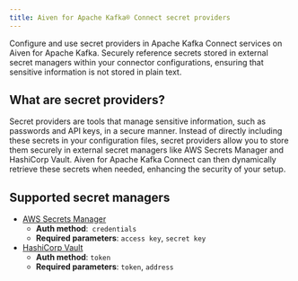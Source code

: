 ```yaml
---
title: Aiven for Apache Kafka® Connect secret providers
---
```


Configure and use secret providers in Apache Kafka Connect services on Aiven for Apache Kafka.
Securely reference secrets stored in external secret managers within your connector configurations, ensuring that sensitive information is not stored in plain text.

## What are secret providers?

Secret providers are tools that manage sensitive information, such as passwords
and API keys, in a secure manner. Instead of directly including these secrets in your
configuration files, secret providers allow you to store them securely in external
secret managers like AWS Secrets Manager and HashiCorp Vault.
Aiven for Apache Kafka Connect can then dynamically retrieve these secrets when needed,
enhancing the security of your setup.


## Supported secret managers

- [AWS Secrets Manager](/docs/products/kafka/kafka-connect/howto/configure-aws-secrets-manager)
  - **Auth method**:` credentials`
  - **Required parameters**: `access key`, `secret key`
- [HashiCorp Vault](/docs/products/kafka/kafka-connect/howto/configure-hashicorp-vault)
  - **Auth method**: `token`
  - **Required parameters**: `token`, `address`
